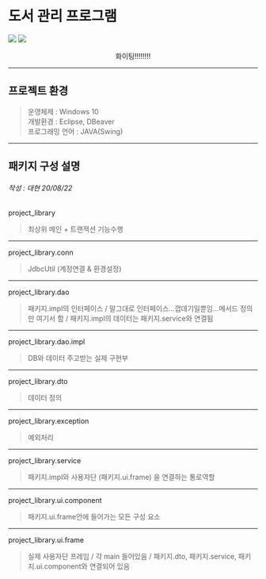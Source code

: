 # 도서 관리 프로그램

<img src="https://img.shields.io/badge/%ED%94%84%EB%A1%9C%EC%A0%9D%ED%8A%B8%20%EC%8B%9C%EC%9E%91-2020.07.29-green"> <img src="https://img.shields.io/badge/%ED%94%84%EB%A1%9C%EC%A0%9D%ED%8A%B8%20%EC%A2%85%EB%A3%8C-2020.09.04-orange">

<p align="center">
화이팅!!!!!!!!
  
---
## 프로젝트 환경
> 운영체제 : Windows 10   
> 개발환경 : Eclipse,  DBeaver   
> 프로그래밍 언어 : JAVA(Swing)   

---
## 패키지 구성 설명
###### 작성 : 대현 20/08/22

project_library
> 최상위 메인 + 트랜잭션 기능수행
---
project_library.conn
> JdbcUtil (계정연결 & 환경설정)
---
project_library.dao
> 패키지.impl의 인터페이스 /
> 말그대로 인터페이스...껍데기일뿐임...메서드 정의만 여기서 함 /
> 패키지.impl의 데이터는 패키지.service와 연결됨
---
project_library.dao.impl
> DB와 데이터 주고받는 실제 구현부
---
project_library.dto
> 데이터 정의
---
project_library.exception
> 예외처리
---
project_library.service
> 패키지.impl와 사용자단 (패키지.ui.frame) 을 연결하는 통로역할
---
project_library.ui.component
> 패키지.ui.frame안에 들어가는 모든 구성 요소
---
project_library.ui.frame
> 실제 사용자단 프레임 /
> 각 main 들어있음 /
> 패키지.dto, 패키지.service, 패키지.ui.component와 연결되어 있음
